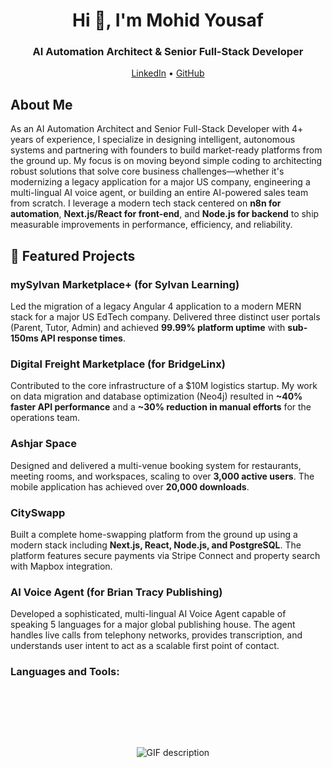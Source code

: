 <h1 align="center">Hi 👋, I'm Mohid Yousaf</h1>
<h3 align="center">AI Automation Architect & Senior Full-Stack Developer</h3>


<p align="center">
  <a href="www.linkedin.com/in/sheikhmohid">LinkedIn</a> •
  <a href="https://github.com/mohidyousaf">GitHub</a>
</p>


<h2>About Me</h2>
<p>
As an AI Automation Architect and Senior Full-Stack Developer with 4+ years of experience, I specialize in designing intelligent, autonomous systems and partnering with founders to build market-ready platforms from the ground up. My focus is on moving beyond simple coding to architecting robust solutions that solve core business challenges—whether it's modernizing a legacy application for a major US company, engineering a multi-lingual AI voice agent, or building an entire AI-powered sales team from scratch. I leverage a modern tech stack centered on <strong>n8n for automation</strong>, <strong>Next.js/React for front-end</strong>, and <strong>Node.js for backend</strong> to ship measurable improvements in performance, efficiency, and reliability.
</p>


<h2>🚀 Featured Projects</h2>


<h3>mySylvan Marketplace+ (for Sylvan Learning)</h3>
<p>
Led the migration of a legacy Angular 4 application to a modern MERN stack for a major US EdTech company. Delivered three distinct user portals (Parent, Tutor, Admin) and achieved <strong>99.99% platform uptime</strong> with <strong>sub-150ms API response times</strong>.
</p>


<h3>Digital Freight Marketplace (for BridgeLinx)</h3>
<p>
Contributed to the core infrastructure of a $10M logistics startup. My work on data migration and database optimization (Neo4j) resulted in <strong>~40% faster API performance</strong> and a <strong>~30% reduction in manual efforts</strong> for the operations team.
</p>


<h3>Ashjar Space</h3>
<p>
Designed and delivered a multi-venue booking system for restaurants, meeting rooms, and workspaces, scaling to over <strong>3,000 active users</strong>. The mobile application has achieved over <strong>20,000 downloads</strong>.
</p>


<h3>CitySwapp</h3>
<p>
Built a complete home-swapping platform from the ground up using a modern stack including <strong>Next.js, React, Node.js, and PostgreSQL</strong>. The platform features secure payments via Stripe Connect and property search with Mapbox integration.
</p>


<h3>AI Voice Agent (for Brian Tracy Publishing)</h3>
<p>
Developed a sophisticated, multi-lingual AI Voice Agent capable of speaking 5 languages for a major global publishing house. The agent handles live calls from telephony networks, provides transcription, and understands user intent to act as a scalable first point of contact.
</p>


<h3 align="left">Languages and Tools:</h3>

<div align="center">

  <picture>

    <source media="(prefers-color-scheme: dark)" srcset="./Skills_Animation_Dark.gif">

    <source media="(prefers-color-scheme: light)" srcset="./Skills_Animation_White.gif">

    <img align="center" alt="GIF description" src="./Skills_Animation_White.gif">

  </picture>

</div>






<!-- <h2 align="center">📈 Contribution Graph 📈</h2>

<div align="center">

    <img src="https://github-readme-activity-graph.vercel.app/graph?username=mohidyousaf&bg_color=220a28&&color=ffffff&line=c56a90&point=ffeb95&area=false&hide_border=false" border-radius="15">

</div> -->


